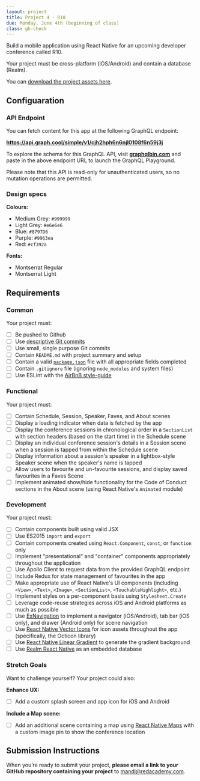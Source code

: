 ```yaml
---
layout: project
title: Project 4 - R10
due: Monday, June 4th (beginning of class)
class: gh-check
---
```


Build a mobile application using React Native for an upcoming developer conference called R10.

Your project must be cross-platform (iOS/Android) and contain a database (Realm).

You can [download the project assets here](https://s3-us-west-2.amazonaws.com/red-adp/project-files/project-04.zip).

## Configuaration

### API Endpoint

You can fetch content for this app at the following GraphQL endpoint:

**https://api.graph.cool/simple/v1/cjh2hph6n6njl0108f6n59j3j**

To explore the schema for this GraphQL API, visit **[graphqlbin.com](https://www.graphqlbin.com/)** and paste in the above endpoint URL to launch the GraphQL Playground.

Please note that this API is read-only for unauthenticated users, so no mutation operations are permitted.

### Design specs

**Colours:**

* Medium Grey: `#999999`
* Light Grey: `#e6e6e6`
* Blue: `#8797D6`
* Purple: `#9963ea`
* Red: `#cf392a`

**Fonts:**

* Montserrat Regular
* Montserrat Light

## Requirements

### Common

Your project must:

* [ ] Be pushed to Github
* [ ] Use [descriptive Git commits](http://chris.beams.io/posts/git-commit/)
* [ ] Use small, single purpose Git commits
* [ ] Contain `README.md` with project summary and setup
* [ ] Contain a valid [`package.json`](http://browsenpm.org/package.json) file with all appropriate fields completed
* [ ] Contain `.gitignore` file (ignoring `node_modules` and system files)
* [ ] Use ESLint with the [AirBnB style-guide](https://github.com/airbnb/javascript)

### Functional

Your project must:

* [ ] Contain Schedule, Session, Speaker, Faves, and About scenes
* [ ] Display a loading indicator when data is fetched by the app
* [ ] Display the conference sessions in chronological order in a `SectionList` with section headers (based on the start time) in the Schedule scene
* [ ] Display an individual conference session's details in a Session scene when a session is tapped from within the Schedule scene
* [ ] Display information about a session's speaker in a lightbox-style Speaker scene when the speaker's name is tapped
* [ ] Allow users to favourite and un-favourite sessions, and display saved favourites in a Faves Scene
* [ ] Implement animated show/hide functionality for the Code of Conduct sections in the About scene (using React Native's `Animated` module)

### Development

Your project must:

* [ ] Contain components built using valid JSX
* [ ] Use ES2015 `import` and `export`
* [ ] Contain components created using `React.Component`, `const`, or `function` only
* [ ] Implement "presentational" and "container" components appropriately throughout the application
* [ ] Use Apollo Client to request data from the provided GraphQL endpoint
* [ ] Include Redux for state management of favourites in the app
* [ ] Make appropriate use of React Native's UI components (including `<View>`, `<Text>`, `<Image>`, `<SectionList>`, `<TouchableHighlight>`, etc.)
* [ ] Implement styles on a per-component basis using `Stylesheet.Create`
* [ ] Leverage code-reuse strategies across iOS and Android platforms as much as possible
* [ ] Use [ExNavigation](https://github.com/wix/react-native-navigation) to implement a navigator (iOS/Android), tab bar (iOS only), and drawer (Android only) for scene navigation
* [ ] Use [React Native Vector Icons](https://github.com/oblador/react-native-vector-icons) for icon assets throughout the app (specifically, the Octicon library)
* [ ] Use [React Native Linear Gradient](https://github.com/react-native-community/react-native-linear-gradient) to generate the gradient background
* [ ] Use [Realm React Native](https://realm.io/docs/react-native/latest/) as an embedded database

### Stretch Goals

Want to challenge yourself? Your project could also:

**Enhance UX:**

* [ ] Add a custom splash screen and app icon for iOS and Android

**Include a Map scene:**

* [ ] Add an additional scene containing a map using [React Native Maps](https://github.com/airbnb/react-native-maps) with a custom image pin to show the conference location

## Submission Instructions

When you’re ready to submit your project, **please email a link to your GitHub repository containing your project** to mandi@redacademy.com.
